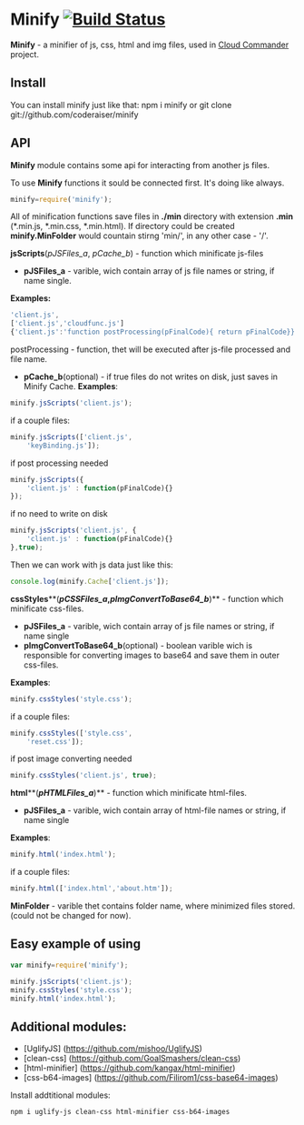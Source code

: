 Minify [![Build Status](https://secure.travis-ci.org/coderaiser/cloudcmd.png?branch=master)](http://travis-ci.org/coderaiser/cloudcmd)
======

**Minify** - a minifier of js, css, html and img files,
used in [Cloud Commander](http://github.com/coderaiser/cloudcmd "Cloud Commander")
project.

Install
---------------
You can install minify just like that:
    npm i minify
or
    git clone git://github.com/coderaiser/minify

API
---------------
**Minify** module contains some api for interacting from another js files.

To use **Minify** functions it sould be connected first. It's doing like always.
```js
minify=require('minify');
```
All of minification functions save files in **./min** directory with extension **.min**
(*.min.js, *.min.css, *.min.html). If directory could be created **minify.MinFolder**
would countain stirng 'min/', in any other case - '/'.

**jsScripts**(*pJSFiles_a*, *pCache_b*) - function which minificate js-files
 - **pJSFiles_a**                   - varible, wich contain array of js file
names or string, if name single.

**Examples:**

```js
'client.js', 
['client.js','cloudfunc.js']
{'client.js':'function postProcessing(pFinalCode){ return pFinalCode}}
```
postProcessing  - function, thet will be executed after
js-file processed and file name.

 - **pCache_b**(optional)           - if true files do not writes on disk, just saves
in Minify Cache.
**Examples**:

```js
minify.jsScripts('client.js');
```
if a couple files:
```js
minify.jsScripts(['client.js',
    'keyBinding.js']);
```
if post processing needed 
```js
minify.jsScripts({
    'client.js' : function(pFinalCode){}
});
```
if no need to write on disk
```js
minify.jsScripts('client.js', {
    'client.js' : function(pFinalCode){}
},true);
```
Then we can work with js data just like this:
```js
console.log(minify.Cache['client.js']);
```
**cssStyles****(***pCSSFiles_a*,*pImgConvertToBase64_b***)** - function
which minificate css-files.
 - **pJSFiles_a**                   - varible, wich contain array of js file
names or string, if name single
 - **pImgConvertToBase64_b**(optional)  - boolean varible wich is responsible
for converting images to base64 and save them in outer css-files.

**Examples**:
```js
minify.cssStyles('style.css');
```    
if a couple files:
```js
minify.cssStyles(['style.css',
    'reset.css']);
```
if post image converting needed
```js
minify.cssStyles('client.js', true);
```    
**html****(***pHTMLFiles_a***)** - function which minificate html-files.
 - **pJSFiles_a**                   - varible, wich contain array of html-file names or string, if name single

**Examples**:
```js
minify.html('index.html');
```    
if a couple files:
```js
minify.html(['index.html','about.htm']);
```
**MinFolder** - varible thet contains folder name, where minimized files stored.
                (could not be changed for now).
                
Easy example of using
---------------
```js
var minify=require('minify');

minify.jsScripts('client.js');
minify.cssStyles('style.css');
minify.html('index.html');
```
Additional modules:
---------------
- [UglifyJS] (https://github.com/mishoo/UglifyJS)
- [clean-css] (https://github.com/GoalSmashers/clean-css)
- [html-minifier] (https://github.com/kangax/html-minifier)
- [css-b64-images] (https://github.com/Filirom1/css-base64-images)

Install addtitional modules:

    npm i uglify-js clean-css html-minifier css-b64-images